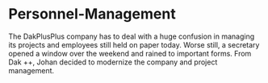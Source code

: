 # Personnel-Management
The DakPlusPlus company has to deal with a huge confusion in managing its projects and employees still held on paper today.
Worse still, a secretary opened a window over the weekend and rained to important forms.
From Dak ++, Johan decided to modernize the company and project management.
